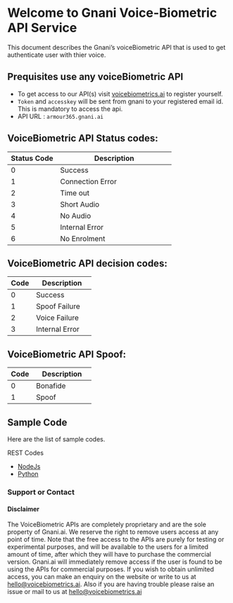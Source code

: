 # Welcome to Gnani Voice-Biometric API Service

This document describes the Gnani’s voiceBiometric API that is used to get authenticate user with thier voice.

## Prequisites use any voiceBiometric API
- To get access to our API(s) visit [voicebiometrics.ai](https://voicebiometrics.ai/api/) to register yourself.
- `Token` and `accesskey` will be sent from gnani to your registered email id. This is mandatory to access the api.
- API URL : `armour365.gnani.ai`

## VoiceBiometric API Status codes:

<table>
<colgroup>
<col width="30%" />
<col width="70%" />
</colgroup>
<thead>
<tr class="header">
<th>Status Code</th>
<th>Description</th>
</tr>
</thead>
<tbody>
<tr>
<td markdown="span">0</td>
<td markdown="span">Success</td>
</tr>
 <tr>
<td markdown="span">1</td>
<td markdown="span">Connection Error</td>
 </tr>
<tr>
<td markdown="span">2</td>
<td markdown="span">Time out</td>
</tr>
 <tr>
<td markdown="span">3</td>
<td markdown="span">Short Audio</td>
</tr>
 <tr>
<td markdown="span">4</td>
<td markdown="span">No Audio</td>
</tr>
 <tr>
<td markdown="span">5</td>
<td markdown="span">Internal Error</td>
</tr>
 <tr>
<td markdown="span">6</td>
<td markdown="span">No Enrolment</td>
</tr>
</tbody>
</table>

## VoiceBiometric API decision codes:

<table>
<colgroup>
<col width="30%" />
<col width="70%" />
</colgroup>
<thead>
<tr class="header">
<th>Code</th>
<th>Description</th>
</tr>
</thead>
<tbody>
<tr>
<td markdown="span">0</td>
<td markdown="span">Success</td>
</tr>
 <tr>
<td markdown="span">1</td>
<td markdown="span">Spoof Failure</td>
 </tr>
<tr>
<td markdown="span">2</td>
<td markdown="span">Voice Failure</td>
</tr>
 <tr>
<td markdown="span">3</td>
<td markdown="span">Internal Error</td>
</tr>
</tbody>
</table>

## VoiceBiometric API Spoof:

<table>
<colgroup>
<col width="30%" />
<col width="70%" />
</colgroup>
<thead>
<tr class="header">
<th>Code</th>
<th>Description</th>
</tr>
</thead>
<tbody>
<tr>
<td markdown="span">0</td>
<td markdown="span">Bonafide</td>
</tr>
 <tr>
<td markdown="span">1</td>
<td markdown="span">Spoof</td>
 </tr>
</tbody>
</table>

## Sample Code
Here are the list of sample codes.

REST Codes
- [NodeJs](https://github.com/gnani-ai/voicebiometric-api-armour365/tree/master/Nodejs-Client)
- [Python](https://github.com/gnani-ai/voicebiometric-api-armour365/tree/master/Python-Client)

### Support or Contact

#### Disclaimer
The VoiceBiometric APIs are completely proprietary and are the sole property of Gnani.ai. We reserve the right to remove users access at any point of time. Note that the free access to the APIs are purely for testing or experimental purposes, and will be available to the users for a limited amount of time, after which they will have to purchase the commercial version. Gnani.ai will immediately remove access if the user is found to be using the APIs for commercial purposes. If you wish to obtain unlimited access, you can make an enquiry on the website or write to us at hello@voicebiometrics.ai. Also if you are having trouble please raise an issue or mail to us at hello@voicebiometrics.ai
